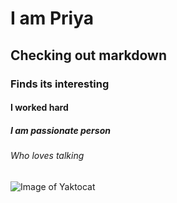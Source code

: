 # I am Priya
## Checking out markdown
### Finds its interesting
#### I worked hard
##### I am passionate person
###### Who loves talking
![Image of Yaktocat](https://octodex.github.com/images/yaktocat.png)

